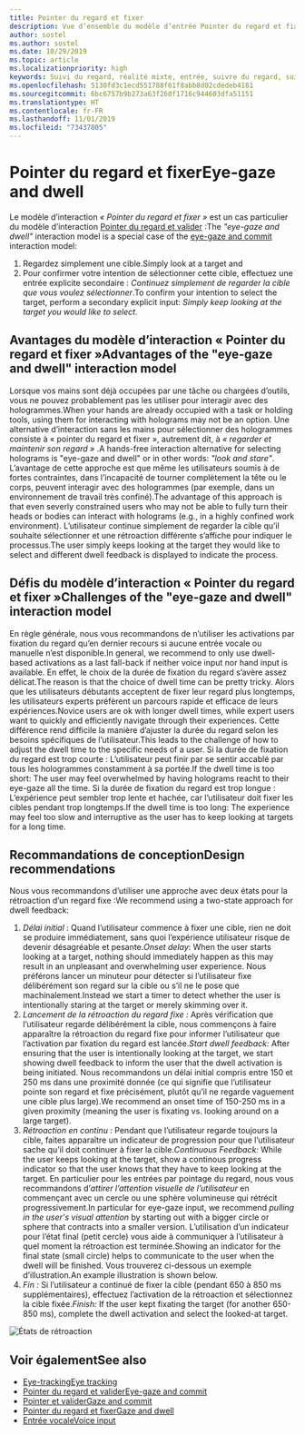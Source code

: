 ```yaml
---
title: Pointer du regard et fixer
description: Vue d’ensemble du modèle d’entrée Pointer du regard et fixer
author: sostel
ms.author: sostel
ms.date: 10/29/2019
ms.topic: article
ms.localizationpriority: high
keywords: Suivi du regard, réalité mixte, entrée, suivre du regard, suivi rétinien, suivi du mouvement des yeux, HoloLens 2, sélection basée sur le regard, fixer
ms.openlocfilehash: 5130fd3c1ecd551788f61f8abb8d02cdedeb4181
ms.sourcegitcommit: 6bc6757b9b273a63f260f1716c944603dfa51151
ms.translationtype: HT
ms.contentlocale: fr-FR
ms.lasthandoff: 11/01/2019
ms.locfileid: "73437805"
---
```

# <a name="eye-gaze-and-dwell"></a><span data-ttu-id="bbc1a-104">Pointer du regard et fixer</span><span class="sxs-lookup"><span data-stu-id="bbc1a-104">Eye-gaze and dwell</span></span>

<span data-ttu-id="bbc1a-105">Le modèle d’interaction _« Pointer du regard et fixer »_ est un cas particulier du modèle d’interaction [Pointer du regard et valider](gaze-and-commit.md) :</span><span class="sxs-lookup"><span data-stu-id="bbc1a-105">The _"eye-gaze and dwell"_ interaction model is a special case of the [eye-gaze and commit](gaze-and-commit.md) interaction model:</span></span>
1. <span data-ttu-id="bbc1a-106">Regardez simplement une cible.</span><span class="sxs-lookup"><span data-stu-id="bbc1a-106">Simply look at a target and</span></span> 
2. <span data-ttu-id="bbc1a-107">Pour confirmer votre intention de sélectionner cette cible, effectuez une entrée explicite secondaire : _Continuez simplement de regarder la cible que vous voulez sélectionner_.</span><span class="sxs-lookup"><span data-stu-id="bbc1a-107">To confirm your intention to select the target, perform a secondary explicit input: _Simply keep looking at the target you would like to select_.</span></span>

## <a name="advantages-of-the-eye-gaze-and-dwell-interaction-model"></a><span data-ttu-id="bbc1a-108">Avantages du modèle d’interaction « Pointer du regard et fixer »</span><span class="sxs-lookup"><span data-stu-id="bbc1a-108">Advantages of the "eye-gaze and dwell" interaction model</span></span> 
<span data-ttu-id="bbc1a-109">Lorsque vos mains sont déjà occupées par une tâche ou chargées d’outils, vous ne pouvez probablement pas les utiliser pour interagir avec des hologrammes.</span><span class="sxs-lookup"><span data-stu-id="bbc1a-109">When your hands are already occupied with a task or holding tools, using them for interacting with holograms may not be an option.</span></span>
<span data-ttu-id="bbc1a-110">Une alternative d’interaction sans les mains pour sélectionner des hologrammes consiste à « pointer du regard et fixer », autrement dit, à _« regarder et maintenir son regard »_ .</span><span class="sxs-lookup"><span data-stu-id="bbc1a-110">A hands-free interaction alternative for selecting holograms is "eye-gaze and dwell" or in other words: _"look and stare"_.</span></span> <span data-ttu-id="bbc1a-111">L’avantage de cette approche est que même les utilisateurs soumis à de fortes contraintes, dans l’incapacité de tourner complètement la tête ou le corps, peuvent interagir avec des hologrammes (par exemple, dans un environnement de travail très confiné).</span><span class="sxs-lookup"><span data-stu-id="bbc1a-111">The advantage of this approach is that even severly constrained users who may not be able to fully turn their heads or bodies can interact with holograms (e.g., in a highly confined work environment).</span></span>
<span data-ttu-id="bbc1a-112">L’utilisateur continue simplement de regarder la cible qu’il souhaite sélectionner et une rétroaction différente s’affiche pour indiquer le processus.</span><span class="sxs-lookup"><span data-stu-id="bbc1a-112">The user simply keeps looking at the target they would like to select and different dwell feedback is displayed to indicate the process.</span></span>


## <a name="challenges-of-the-eye-gaze-and-dwell-interaction-model"></a><span data-ttu-id="bbc1a-113">Défis du modèle d’interaction « Pointer du regard et fixer »</span><span class="sxs-lookup"><span data-stu-id="bbc1a-113">Challenges of the "eye-gaze and dwell" interaction model</span></span>
<span data-ttu-id="bbc1a-114">En règle générale, nous vous recommandons de n’utiliser les activations par fixation du regard qu’en dernier recours si aucune entrée vocale ou manuelle n’est disponible.</span><span class="sxs-lookup"><span data-stu-id="bbc1a-114">In general, we  recommend to only use dwell-based activations as a last fall-back if neither voice input nor hand input is available.</span></span> <span data-ttu-id="bbc1a-115">En effet, le choix de la durée de fixation du regard s’avère assez délicat.</span><span class="sxs-lookup"><span data-stu-id="bbc1a-115">The reason is that the choice of dwell time can be pretty tricky.</span></span> <span data-ttu-id="bbc1a-116">Alors que les utilisateurs débutants acceptent de fixer leur regard plus longtemps, les utilisateurs experts préfèrent un parcours rapide et efficace de leurs expériences.</span><span class="sxs-lookup"><span data-stu-id="bbc1a-116">Novice users are ok with longer dwell times, while expert users want to quickly and efficiently navigate through their experiences.</span></span> <span data-ttu-id="bbc1a-117">Cette différence rend difficile la manière d’ajuster la durée du regard selon les besoins spécifiques de l’utilisateur.</span><span class="sxs-lookup"><span data-stu-id="bbc1a-117">This leads to the challenge of how to adjust the dwell time to the specific needs of a user.</span></span>
<span data-ttu-id="bbc1a-118">Si la durée de fixation du regard est trop courte : L’utilisateur peut finir par se sentir accablé par tous les hologrammes constamment à sa portée.</span><span class="sxs-lookup"><span data-stu-id="bbc1a-118">If the dwell time is too short: The user may feel overwhelmed by having holograms reacht to their eye-gaze all the time.</span></span> <span data-ttu-id="bbc1a-119">Si la durée de fixation du regard est trop longue : L’expérience peut sembler trop lente et hachée, car l’utilisateur doit fixer les cibles pendant trop longtemps.</span><span class="sxs-lookup"><span data-stu-id="bbc1a-119">If the dwell time is too long: The experience may feel too slow and interruptive as the user has to keep looking at targets for a long time.</span></span>

## <a name="design-recommendations"></a><span data-ttu-id="bbc1a-120">Recommandations de conception</span><span class="sxs-lookup"><span data-stu-id="bbc1a-120">Design recommendations</span></span>
<span data-ttu-id="bbc1a-121">Nous vous recommandons d’utiliser une approche avec deux états pour la rétroaction d’un regard fixe :</span><span class="sxs-lookup"><span data-stu-id="bbc1a-121">We recommend using a two-state approach for dwell feedback:</span></span>
1. <span data-ttu-id="bbc1a-122">*Délai initial* : Quand l’utilisateur commence à fixer une cible, rien ne doit se produire immédiatement, sans quoi l’expérience utilisateur risque de devenir désagréable et pesante.</span><span class="sxs-lookup"><span data-stu-id="bbc1a-122">*Onset delay*: When the user starts looking at a target, nothing should immediately happen as this may result in an unpleasant and overwhelming user experience.</span></span> <span data-ttu-id="bbc1a-123">Nous préférons lancer un minuteur pour détecter si l’utilisateur fixe délibérément son regard sur la cible ou s’il ne le pose que machinalement.</span><span class="sxs-lookup"><span data-stu-id="bbc1a-123">Instead we start a timer to detect whether the user is intentionally staring at the target or merely skimming over it.</span></span>
2. <span data-ttu-id="bbc1a-124">*Lancement de la rétroaction du regard fixe :* Après vérification que l’utilisateur regarde délibérément la cible, nous commençons à faire apparaître la rétroaction du regard fixe pour informer l’utilisateur que l’activation par fixation du regard est lancée.</span><span class="sxs-lookup"><span data-stu-id="bbc1a-124">*Start dwell feedback:* After ensuring that the user is intentionally looking at the target, we start showing dwell feedback to inform the user that the dwell activation is being initiated.</span></span> <span data-ttu-id="bbc1a-125">Nous recommandons un délai initial compris entre 150 et 250 ms dans une proximité donnée (ce qui signifie que l’utilisateur pointe son regard et fixe précisément, plutôt qu’il ne regarde vaguement une cible plus large).</span><span class="sxs-lookup"><span data-stu-id="bbc1a-125">We recommend an onset time of 150-250 ms in a given proximity (meaning the user is fixating vs. looking around on a large target).</span></span>  
3. <span data-ttu-id="bbc1a-126">*Rétroaction en continu :* Pendant que l’utilisateur regarde toujours la cible, faites apparaître un indicateur de progression pour que l’utilisateur sache qu’il doit continuer à fixer la cible.</span><span class="sxs-lookup"><span data-stu-id="bbc1a-126">*Continuous Feedback:* While the user keeps looking at the target, show a continous progress indicator so that the user knows that they have to keep looking at the target.</span></span> <span data-ttu-id="bbc1a-127">En particulier pour les entrées par pointage du regard, nous vous recommandons d’_attirer l’attention visuelle de l’utilisateur_ en commençant avec un cercle ou une sphère volumineuse qui rétrécit progressivement.</span><span class="sxs-lookup"><span data-stu-id="bbc1a-127">In particular for eye-gaze input, we recommend _pulling in the user's visual attention_ by starting out with a bigger circle or sphere that contracts into a smaller version.</span></span> <span data-ttu-id="bbc1a-128">L’utilisation d’un indicateur pour l’état final (petit cercle) vous aide à communiquer à l’utilisateur à quel moment la rétroaction est terminée.</span><span class="sxs-lookup"><span data-stu-id="bbc1a-128">Showing an indicator for the final state (small circle) helps to communicate to the user when the dwell will be finished.</span></span> <span data-ttu-id="bbc1a-129">Vous trouverez ci-dessous un exemple d’illustration.</span><span class="sxs-lookup"><span data-stu-id="bbc1a-129">An example illustration is shown below.</span></span> 
4. <span data-ttu-id="bbc1a-130">*Fin :* Si l’utilisateur a continué de fixer la cible (pendant 650 à 850 ms supplémentaires), effectuez l’activation de la rétroaction et sélectionnez la cible fixée.</span><span class="sxs-lookup"><span data-stu-id="bbc1a-130">*Finish:* If the user kept fixating the target (for another 650-850 ms), complete the dwell activation and select the looked-at target.</span></span>

![États de rétroaction](images/eyes_dwellstate_recommendation.png)<br>

## <a name="see-also"></a><span data-ttu-id="bbc1a-132">Voir également</span><span class="sxs-lookup"><span data-stu-id="bbc1a-132">See also</span></span>
* [<span data-ttu-id="bbc1a-133">Eye-tracking</span><span class="sxs-lookup"><span data-stu-id="bbc1a-133">Eye tracking</span></span>](eye-tracking.md)
* [<span data-ttu-id="bbc1a-134">Pointer du regard et valider</span><span class="sxs-lookup"><span data-stu-id="bbc1a-134">Eye-gaze and commit</span></span>](gaze-and-commit-eyes.md)
* [<span data-ttu-id="bbc1a-135">Pointer et valider</span><span class="sxs-lookup"><span data-stu-id="bbc1a-135">Gaze and commit</span></span>](gaze-and-commit.md)
* [<span data-ttu-id="bbc1a-136">Pointer du regard et fixer</span><span class="sxs-lookup"><span data-stu-id="bbc1a-136">Gaze and dwell</span></span>](gaze-and-dwell.md)
* [<span data-ttu-id="bbc1a-137">Entrée vocale</span><span class="sxs-lookup"><span data-stu-id="bbc1a-137">Voice input</span></span>](voice-design.md)
